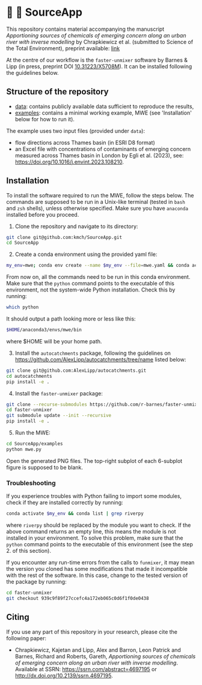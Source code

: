 # :pill: :non-potable_water: SourceApp
This repository contains material accompanying the manuscript  *Apportioning sources of chemicals of emerging concern along an
urban river with inverse modelling* by Chrapkiewicz et al. (submitted to Science of the Total Environment), preprint available: [link](https://doi.org/10.31223/X52T22)

At the centre of our workflow is the `faster-unmixer` software by Barnes \& Lipp (in press, preprint DOI [10.31223/X5708M](https://doi.org/10.31223/X5708M)). It can be installed following the guidelines below.

## Structure of the repository
- [data](data): contains publicly available data sufficient to reproduce the results,
- [examples](examples): contains a minimal working example, MWE (see 'Installation' below for how to run it).

The example uses two input files (provided under `data`):
- flow directions across Thames basin (in ESRI D8 format) 
-  an Excel file with concentrations of contaminants of emerging concern measured across Thames basin in London by Egli et al.  (2023), see: https://doi.org/10.1016/j.envint.2023.108210.

## Installation
To install the software required to run the MWE, follow the steps below. The commands are supposed to be run in a Unix-like terminal (tested in `bash` and `zsh` shells), unless otherwise specified. Make sure you have `anaconda` installed before you proceed. 

1. Clone the repository and navigate to its directory:
```bash
git clone git@github.com:kmch/SourceApp.git
cd SourceApp
```

2. Create a conda environment using the provided yaml file:
```bash
my_env=mwe; conda env create --name $my_env --file=mwe.yaml && conda activate $my_env
```
From now on, all the commands need to be run in this conda environment. Make sure that the `python` command points to the executable of this environment, not the system-wide Python installation. Check this by running:
```bash
which python
```
It should output a path looking more or less like this:
```bash
$HOME/anaconda3/envs/mwe/bin
```
where $HOME will be your home path.

3. Install the `autocatchments` package, following the guidelines on https://github.com/AlexLipp/autocatchments/tree/name listed below:
```bash
git clone git@github.com:AlexLipp/autocatchments.git
cd autocatchments
pip install -e .
```

4. Install the `faster-unmixer` package:
```bash
git clone --recurse-submodules https://github.com/r-barnes/faster-unmixer/ 
cd faster-unmixer
git submodule update --init --recursive
pip install -e .
```

5. Run the MWE:
```bash
cd SourceApp/examples
python mwe.py
```
Open the generated PNG files. The top-right subplot of each 6-subplot figure is supposed to be blank.

### Troubleshooting
If you experience troubles with Python failing to import some modules, check if they are installed correctly by running:
```bash
conda activate $my_env && conda list | grep riverpy
```
where `riverpy` should be replaced by the module you want to check. If the above command returns an empty line, this means the module is not installed in your environment. To solve this problem, make sure that the `python` command points to the executable of this environment (see the step 2. of this section).

If you encounter any run-time errors from the calls to `funmixer`, it may mean the version you cloned has some modifications that made it incompatible with the rest of the software. In this case, change to the tested version of the package by running:
```bash
cd faster-unmixer
git checkout 939c9f89f27ccefc4a172eb065c0d6f1f0de0438
```
 
## Citing
If you use any part of this repository in your research, please cite the following paper:

-  Chrapkiewicz, Kajetan and Lipp, Alex and Barron, Leon Patrick and Barnes, Richard and Roberts, Gareth, *Apportioning sources of chemicals of emerging concern along an urban river with inverse modelling*. Available at SSRN: https://ssrn.com/abstract=4697195 or http://dx.doi.org/10.2139/ssrn.4697195.
